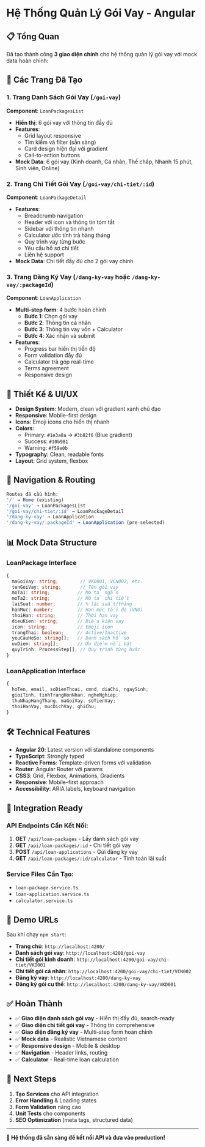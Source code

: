 # Hệ Thống Quản Lý Gói Vay - Angular

## 📋 Tổng Quan

Đã tạo thành công **3 giao diện chính** cho hệ thống quản lý gói vay với mock data hoàn chỉnh:

## 🚀 Các Trang Đã Tạo

### 1. **Trang Danh Sách Gói Vay** (`/goi-vay`)
**Component**: `LoanPackagesList`
- **Hiển thị**: 6 gói vay với thông tin đầy đủ
- **Features**: 
  - Grid layout responsive
  - Tìm kiếm và filter (sẵn sàng)
  - Card design hiện đại với gradient
  - Call-to-action buttons
- **Mock Data**: 6 gói vay (Kinh doanh, Cá nhân, Thế chấp, Nhanh 15 phút, Sinh viên, Online)

### 2. **Trang Chi Tiết Gói Vay** (`/goi-vay/chi-tiet/:id`)
**Component**: `LoanPackageDetail`
- **Features**:
  - Breadcrumb navigation
  - Header với icon và thông tin tóm tắt
  - Sidebar với thông tin nhanh
  - Calculator ước tính trả hàng tháng
  - Quy trình vay từng bước
  - Yêu cầu hồ sơ chi tiết
  - Liên hệ support
- **Mock Data**: Chi tiết đầy đủ cho 2 gói vay chính

### 3. **Trang Đăng Ký Vay** (`/dang-ky-vay` hoặc `/dang-ky-vay/:packageId`)
**Component**: `LoanApplication`
- **Multi-step form**: 4 bước hoàn chỉnh
  - **Bước 1**: Chọn gói vay
  - **Bước 2**: Thông tin cá nhân
  - **Bước 3**: Thông tin vay vốn + Calculator
  - **Bước 4**: Xác nhận và submit
- **Features**:
  - Progress bar hiển thị tiến độ
  - Form validation đầy đủ
  - Calculator trả góp real-time
  - Terms agreement
  - Responsive design

## 🎨 Thiết Kế & UI/UX

- **Design System**: Modern, clean với gradient xanh chủ đạo
- **Responsive**: Mobile-first design
- **Icons**: Emoji icons cho hiển thị nhanh
- **Colors**: 
  - Primary: `#1e3a8a` → `#3b82f6` (Blue gradient)
  - Success: `#10b981`
  - Warning: `#f59e0b`
- **Typography**: Clean, readable fonts
- **Layout**: Grid system, flexbox

## 🔗 Navigation & Routing

```typescript
Routes đã cấu hình:
'/' → Home (existing)
'/goi-vay' → LoanPackagesList
'/goi-vay/chi-tiet/:id' → LoanPackageDetail  
'/dang-ky-vay' → LoanApplication
'/dang-ky-vay/:packageId' → LoanApplication (pre-selected)
```

## 📊 Mock Data Structure

### LoanPackage Interface
```typescript
{
  maGoiVay: string;        // VKD001, VCN002, etc.
  tenGoiVay: string;       // Tên gói vay
  moTa1: string;          // Mô tả ngắn
  moTa2: string;          // Mô tả chi tiết
  laiSuat: number;        // % lãi suất/tháng
  hanMuc: number;         // Hạn mức tối đa (VND)
  thoiHan: string;        // Thời hạn vay
  dieuKien: string;       // Điều kiện vay
  icon: string;           // Emoji icon
  trangThai: boolean;     // Active/Inactive
  yeuCauHoSo: string[];   // Danh sách hồ sơ
  uuDiem: string[];       // Ưu điểm nổi bật
  quyTrinh: ProcessStep[]; // Quy trình từng bước
}
```

### LoanApplication Interface
```typescript
{
  hoTen, email, soDienThoai, cmnd, diaChi, ngaySinh;
  gioiTinh, tinhTrangHonNhan, ngheNghiep;
  thuNhapHangThang, maGoiVay, soTienVay;
  thoiHanVay, mucDichVay, ghiChu;
}
```

## 🛠️ Technical Features

- **Angular 20**: Latest version với standalone components
- **TypeScript**: Strongly typed
- **Reactive Forms**: Template-driven forms với validation
- **Router**: Angular Router với params
- **CSS3**: Grid, Flexbox, Animations, Gradients
- **Responsive**: Mobile-first approach
- **Accessibility**: ARIA labels, keyboard navigation

## 🔄 Integration Ready

### API Endpoints Cần Kết Nối:
1. **GET** `/api/loan-packages` - Lấy danh sách gói vay
2. **GET** `/api/loan-packages/:id` - Chi tiết gói vay
3. **POST** `/api/loan-applications` - Gửi đăng ký vay
4. **GET** `/api/loan-packages/:id/calculator` - Tính toán lãi suất

### Service Files Cần Tạo:
- `loan-package.service.ts`
- `loan-application.service.ts`
- `calculator.service.ts`

## 📱 Demo URLs

Sau khi chạy `npm start`:
- **Trang chủ**: `http://localhost:4200/`
- **Danh sách gói vay**: `http://localhost:4200/goi-vay`
- **Chi tiết gói kinh doanh**: `http://localhost:4200/goi-vay/chi-tiet/VKD001`
- **Chi tiết gói cá nhân**: `http://localhost:4200/goi-vay/chi-tiet/VCN002`
- **Đăng ký vay**: `http://localhost:4200/dang-ky-vay`
- **Đăng ký gói cụ thể**: `http://localhost:4200/dang-ky-vay/VKD001`

## ✅ Hoàn Thành

- ✅ **Giao diện danh sách gói vay** - Hiển thị đầy đủ, search-ready
- ✅ **Giao diện chi tiết gói vay** - Thông tin comprehensive  
- ✅ **Giao diện đăng ký vay** - Multi-step form hoàn chỉnh
- ✅ **Mock data** - Realistic Vietnamese content
- ✅ **Responsive design** - Mobile & desktop
- ✅ **Navigation** - Header links, routing
- ✅ **Calculator** - Real-time loan calculation

## 🔧 Next Steps

1. **Tạo Services** cho API integration
2. **Error Handling** & Loading states  
3. **Form Validation** nâng cao
4. **Unit Tests** cho components
5. **SEO Optimization** (meta tags, structured data)

---

**🎉 Hệ thống đã sẵn sàng để kết nối API và đưa vào production!**
